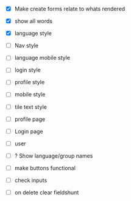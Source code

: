 - [x] Make create forms relate to whats rendered
- [x] show all words
- [x] language style

- [ ] Nav style
- [ ] language mobile style
- [ ] login style
- [ ] profile style
- [ ] mobile style
- [ ] tile text style

- [ ] profile page
- [ ] Login page

- [ ] user

- [ ] ? Show language/group names
- [ ] make buttons functional
- [ ] check inputs
- [ ] on delete clear fieldshunt
